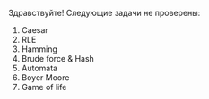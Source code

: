 Здравствуйте!
Следующие задачи не проверены:
1) Caesar
2) RLE
3) Hamming
4) Brude force & Hash
5) Automata
6) Boyer Moore
7) Game of life
